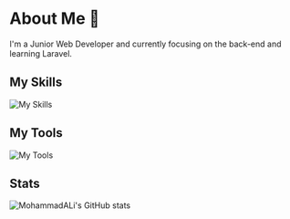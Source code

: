 # About Me 👋
I'm a Junior Web Developer and currently focusing on the back-end and learning Laravel.

## My Skills
![My Skills](https://skillicons.dev/icons?i=html,css,javascript,php,python,bootstrap,sass,jquery,laravel&theme=light&perline=5)

## My Tools
![My Tools](https://skillicons.dev/icons?i=vim,git,linux,vscode,github,wordpress&theme=light&perline=3)

## Stats
![MohammadALi's GitHub stats](https://github-readme-stats.vercel.app/api?username=mohammadali-arjomand&show_icons=true&theme=react)
